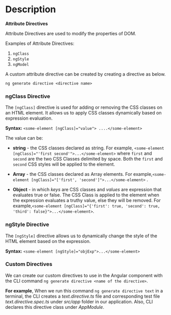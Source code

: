 # Description

**Attribute Directives**

Attribute Directives are used to modify the properties of DOM.

Examples of Attribute Directives:

1. `ngClass`
2. `ngStyle`
3. `ngModel`

A custom attribute directive can be created by creating a directive as below.

```properties
ng generate directive <directive name>
```

### ngClass Directive

The `[ngClass]` directive is used for adding or removing the CSS classes on an HTML element. It allows us to apply CSS classes dynamically based on expression evaluation. 

**Syntax:** `<some-element [ngClass]="value"> ....</some-element>`

The value can be:
-  **string** - the CSS classes declared as string. For example, `<some-element [ngClass]="'first second'">...</some-element>` where `first` and `second` are the two CSS Classes delimited by space. Both the `first` and `second` CSS styles will be applied to the element.

- **Array** - the CSS classes declared as Array elements. For example,`<some-element [ngClass]="['first', 'second']">...</some-element>` .

- **Object** - in which *keys* are CSS classes and *values* are expression that  evaluates true or false.  The CSS Class is applied to the element when the expression evaluates a truthy value, else they will be removed. For example,`<some-element [ngClass]="{'first': true, 'second': true, 'third': false}">...</some-element>`.

### ngStyle Directive

The `[ngStyle]` directive allows us to dynamically change the style of the HTML element based on the expression.

**Syntax:** `<some-element [ngStyle]="objExp">...</some-element>`

### Custom Directives

We can create our custom directives to use in the Angular component with the CLI command `ng generate directive <name of the directive>`.

**For example**, When we run this command `ng generate directive text` in a terminal, the CLI creates a *text.directive.ts* file and corresponding test file *text.directive.spec.ts* under *src/app* folder in our application. Also, CLI declares this directive class under *AppModule*.





